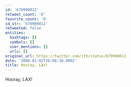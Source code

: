 ```yaml
---
id: '670900012'
retweet_count: '0'
favorite_count: '0'
id_str: '670900012'
retweeted: false
entities:
  hashtags: []
  symbols: []
  user_mentions: []
  urls: []
original_url: https://twitter.com/jth/status/670900012
date: '2008-02-02T20:08:30.000Z'
title: Hooray, LAX!
---
```


Hooray, LAX!